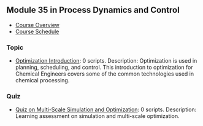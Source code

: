 ## Module 35 in Process Dynamics and Control
- [Course Overview](https://apmonitor.com/pdc)
- [Course Schedule](https://apmonitor.com/pdc/index.php/Main/CourseSchedule)
### Topic
- [Optimization Introduction](https://www.apmonitor.com/pdc/index.php/Main/OptimizationIntroduction): 0 scripts. Description: Optimization is used in planning, scheduling, and control. This introduction to optimization for Chemical Engineers covers some of the common technologies used in chemical processing.
### Quiz
- [Quiz on Multi-Scale Simulation and Optimization](https://www.apmonitor.com/pdc/index.php/Main/QuizOptimization): 0 scripts. Description: Learning assessment on simulation and multi-scale optimization.
